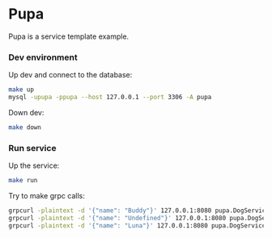 # Pupa

Pupa is a service template example.

### Dev environment

Up dev and connect to the database:
```bash
make up
mysql -upupa -ppupa --host 127.0.0.1 --port 3306 -A pupa
```

Down dev:
```bash
make down
```

### Run service

Up the service:
```bash
make run
```

Try to make grpc calls:
```bash
grpcurl -plaintext -d '{"name": "Buddy"}' 127.0.0.1:8080 pupa.DogService.DogIsGoodBoyV1
grpcurl -plaintext -d '{"name": "Undefined"}' 127.0.0.1:8080 pupa.DogService.DogIsGoodBoyV1
grpcurl -plaintext -d '{"name": "Luna"}' 127.0.0.1:8080 pupa.DogService.DogIsGoodBoyV1
```